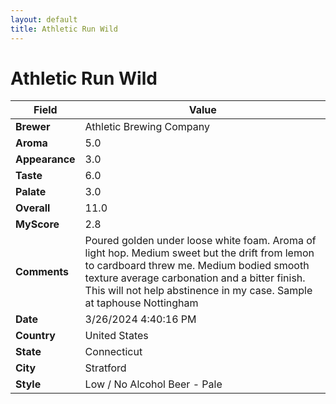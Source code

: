 ```yaml
---
layout: default
title: Athletic Run Wild
---
```


# Athletic Run Wild

| Field         | Value                                                                                                   |
|---------------|---------------------------------------------------------------------------------------------------------|
| **Brewer**    | Athletic Brewing Company                                                                                        |
| **Aroma**     | 5.0                                                                                         |
| **Appearance**| 3.0                                                                                    |
| **Taste**     | 6.0                                                                                         |
| **Palate**    | 3.0                                                                                        |
| **Overall**   | 11.0                                                                                       |
| **MyScore**   | 2.8                                                                                       |
| **Comments**  | Poured golden under loose white foam. Aroma of light hop. Medium sweet but the drift from lemon to cardboard threw me. Medium bodied smooth texture average carbonation and a bitter finish. This will not help abstinence in my case. Sample at taphouse Nottingham                                                                                       |
| **Date**      | 3/26/2024 4:40:16 PM                                                                                          |
| **Country**   | United States                                                                                       |
| **State**     | Connecticut                                                                                         |
| **City**      | Stratford                                                                                          |
| **Style**     | Low / No Alcohol Beer - Pale                                                                                         |
